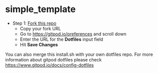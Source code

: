 # simple_template

- Step 1: [Fork this repo](https://github.com/gitpod-dotfiles/extend_timeout_everytime/fork)
    - Copy your fork URL
    - Go to https://gitpod.io/preferences and scroll down
    - Enter the URL for the **Dotfiles** input field
    - Hit **Save Changes**

You can also merge this install.sh with your own dotfiles repo. For more information about gitpod dotfiles please check https://www.gitpod.io/docs/config-dotfiles